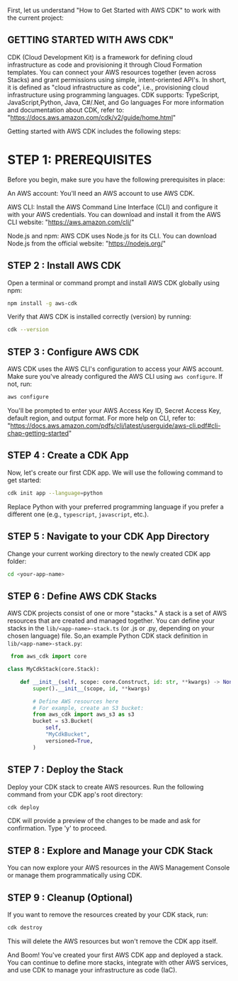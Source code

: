 First, let us understand "How to Get Started with AWS CDK" to work with the current project:

## GETTING STARTED WITH AWS CDK"
CDK (Cloud Development Kit) is a framework for defining cloud infrastructure as code and provisioning it through Cloud Formation templates. You can connect your AWS resources together (even across Stacks) and grant permissions using simple, intent-oriented API's. In short, it is defined as "cloud infrastructure as code", i.e., provisioning cloud infrastructure using programming languages. CDK supports: TypeScript, JavaScript,Python, Java, C#/.Net, and Go languages
For more information and documentation about CDK, refer to: "https://docs.aws.amazon.com/cdk/v2/guide/home.html"

Getting started with AWS CDK includes the following steps:

# STEP 1: PREREQUISITES

Before you begin, make sure you have the following prerequisites in place:

An AWS account: You'll need an AWS account to use AWS CDK.

AWS CLI: Install the AWS Command Line Interface (CLI) and configure it with your AWS credentials. You can download and install it from the AWS CLI website: "https://aws.amazon.com/cli/"

Node.js and npm: AWS CDK uses Node.js for its CLI. You can download Node.js from the official website: "https://nodejs.org/"

## STEP 2 : Install AWS CDK

Open a terminal or command prompt and install AWS CDK globally using npm:
```bash
npm install -g aws-cdk
```
Verify that AWS CDK is installed correctly (version) by running:
```bash
cdk --version
```
## STEP 3 : Configure AWS CDK
AWS CDK uses the AWS CLI's configuration to access your AWS account. Make sure you've already configured the AWS CLI using `aws configure`. If not, run:
```bash
aws configure
```
You'll be prompted to enter your AWS Access Key ID, Secret Access Key, default region, and output format. For more help on CLI, refer to: "https://docs.aws.amazon.com/pdfs/cli/latest/userguide/aws-cli.pdf#cli-chap-getting-started"

## STEP 4 : Create a CDK App
Now, let's create our first CDK app. We will use the following command to get started:
```bash
cdk init app --language=python
```
Replace Python with your preferred programming language if you prefer a different one (e.g., `typescript`, `javascript`, etc.).

## STEP 5 : Navigate to your CDK App Directory
Change your current working directory to the newly created CDK app folder:
```bash
cd <your-app-name>
```
## STEP 6 : Define AWS CDK Stacks
AWS CDK projects consist of one or more "stacks." A stack is a set of AWS resources that are created and managed together. You can define your stacks in the `lib/<app-name>-stack.ts` (or .js or .py, depending on your chosen language) file. So,an example Python CDK stack definition in `lib/<app-name>-stack.py`:
```python
 from aws_cdk import core

class MyCdkStack(core.Stack):

    def __init__(self, scope: core.Construct, id: str, **kwargs) -> None:
        super().__init__(scope, id, **kwargs)

        # Define AWS resources here
        # For example, create an S3 bucket:
        from aws_cdk import aws_s3 as s3
        bucket = s3.Bucket(
            self,
            "MyCdkBucket",
            versioned=True,
        )
```
## STEP 7 : Deploy the Stack
Deploy your CDK stack to create AWS resources. Run the following command from your CDK app's root directory:
```bash
cdk deploy
```
CDK will provide a preview of the changes to be made and ask for confirmation. Type 'y' to proceed.

## STEP 8 : Explore and Manage your CDK Stack
You can now explore your AWS resources in the AWS Management Console or manage them programmatically using CDK.

## STEP 9 : Cleanup (Optional)
If you want to remove the resources created by your CDK stack, run:
```bash
cdk destroy
```
This will delete the AWS resources but won't remove the CDK app itself.

And Boom! You've created your first AWS CDK app and deployed a stack. You can continue to define more stacks, integrate with other AWS services, and use CDK to manage your infrastructure as code (IaC).








